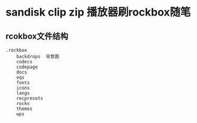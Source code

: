 # sandisk clip zip 播放器刷rockbox随笔
## rcokbox文件结构
```
.rockbox
	backdrops  背景图
	codecs	
	codepage
	docs
	eqs
	fonts
	icons
	langs
	recpresets
	rocks
	themes
	wps
```
